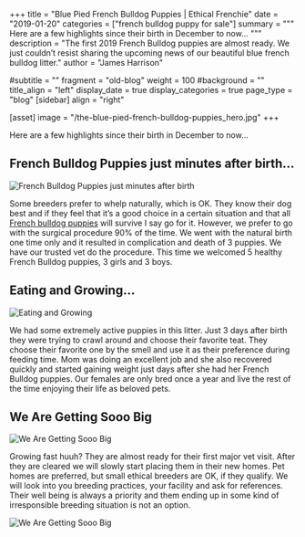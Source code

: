 +++
title = "Blue Pied French Bulldog Puppies | Ethical Frenchie"
date = "2019-01-20"
categories = ["french bulldog puppy for sale"]
summary = """
Here are a few highlights since their birth in December to now…
"""
description = "The first 2019 French Bulldog puppies are almost ready. We just couldn’t resist sharing the upcoming news of our beautiful blue french bulldog litter."
author = "James Harrison"

#subtitle = ""
fragment = "old-blog"
weight = 100
#background = ""
title_align = "left"
display_date = true
display_categories = true
page_type = "blog"
[sidebar]
  align = "right"

[asset]
  image = "/the-blue-pied-french-bulldog-puppies_hero.jpg"
+++

Here are a few highlights since their birth in December to now…

## French Bulldog Puppies just minutes after birth…

![French Bulldog Puppies just minutes after birth](/images/the-blue-pied-french-bulldog-puppies_1.jpg)

Some breeders prefer to whelp naturally, which is OK. They know their dog best and if they feel that it’s a good choice in a certain situation and that all [French bulldog puppies](/puppies) will survive I say go for it. However, we prefer to go with the surgical procedure 90% of the time. We went with the natural birth one time only and it resulted in complication and death of 3 puppies. We have our trusted vet do the procedure. This time we welcomed 5 healthy French Bulldog puppies, 3 girls and 3 boys.

## Eating and Growing…

![Eating and Growing](/images/the-blue-pied-french-bulldog-puppies_2.jpg)

We had some extremely active puppies in this litter. Just 3 days after birth they were trying to crawl around and choose their favorite teat. They choose their favorite one by the smell and use it as their preference during feeding time. Mom was doing an excellent job and she also recovered quickly and started gaining weight just days after she had her French Bulldog puppies. Our females are only bred once a year and live the rest of the time enjoying their life as beloved pets.

## We Are Getting Sooo Big

![We Are Getting Sooo Big](/images/the-blue-pied-french-bulldog-puppies_3.jpg)

Growing fast huuh? They are almost ready for their first major vet visit. After they are cleared we will slowly start placing them in their new homes. Pet homes are preferred, but small ethical breeders are OK, if they qualify. We will look into you breeding practices, your facility and ask for references. Their well being is always a priority and them ending up in some kind of irresponsible breeding situation is not an option.

![We Are Getting Sooo Big](/images/the-blue-pied-french-bulldog-puppies_4.jpg)